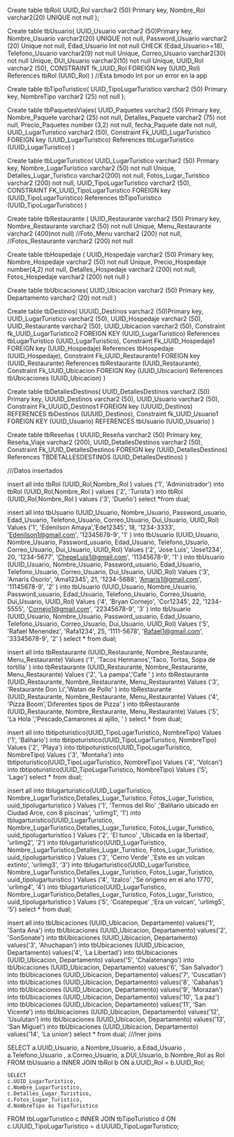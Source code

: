 Create table tbRol(
UUID_Rol varchar2 (50) Primary key,
Nombre_Rol varchar2(20) UNIQUE not null
);


Create table tbUsuario(
UUID_Usuario varchar2 (50)Primary key,
Nombre_Usuario varchar2(20) UNIQUE not null,
Password_Usuario varchar2 (20) Unique not null,
Edad_Usuario Int not null CHECK (Edad_Usuario>=18), 
Telefono_Usuario varchar2(9) not null Unique,
Correo_Usuario varchar2(30) not null Unique,
DUI_Usuario varchar2(10) not null Unique, 
UUID_Rol varchar2 (50),
CONSTRAINT fk_UUID_Rol
FOREIGN key (UUID_Rol)
References tbRol (UUID_Rol)
)
//Esta bmodo Int por un error en la app 

Create table tbTipoTuristico(
UUID_TipoLugarTuristico varchar2 (50) Primary key,
NombreTipo varchar2 (25) not null
);

Create table tbPaquetesViajes(
UUID_Paquetes varchar2 (50) Primary key,
Nombre_Paquete varchar2 (25) not null,
Detalles_Paquete varchar2 (75) not null,
Precio_Paquetes number (3,2) not null, 
fecha_Paquete date not null,
UUID_LugarTuristico varchar2 (50),
Constraint Fk_UUID_LugarTuristico
FOREIGN key (UUID_LugarTuristico)
References tbLugarTuristico (UUID_LugarTuristico)
)

Create table tbLugarTuristico(
UUID_LugarTuristico varchar2 (50) Primary key,
Nombre_LugarTuristico varchar2 (50) not null Unique,
Detalles_Lugar_Turistico varchar2(200) not null,
Fotos_Lugar_Turistico varchar2 (200) not null,
UUID_TipoLugarTuristico varchar2 (50),
CONSTRAINT FK_UUID_TipoLugarTuristico
FOREIGN key (UUID_TipoLugarTuristico)
References tbTipoTuristico (UUID_TipoLugarTuristico)
)

Create table tbRestaurante (
UUID_Restaurante varchar2 (50) Primary key,
Nombre_Restaurante varchar2 (50) not null Unique,
Menu_Restaurante varchar2 (400)not null)
//Foto_Menu varchar2 (200) not null,
//Fotos_Restaurante varchar2 (200) not null


Create table tbHospedaje (
UUID_Hospedaje varchar2 (50) Primary key,
Nombre_Hospedaje varchar2 (50) not null Unique,
Precio_Hospedaje number(4,2) not null,
Detalles_Hospedaje varchar2 (200) not null,
Fotos_Hospedaje varchar2 (200) not null
)

Create table tbUbicaciones(
UUID_Ubicacion varchar2 (50) Primary key,
Departamento varchar2 (20) not null 
)

Create table tbDestinos(
UUUID_Destinos varchar2 (50)Primary key,
UUID_LugarTuristico varchar2 (50),
UUID_Hospedaje varchar2 (50),
UUID_Restaurante varchar2 (50),
UUID_Ubicacion varchar2 (50),
Constraint fk_UUID_LugarTuristico2
FOREIGN KEY (UUID_LugarTuristico)
References tbLugarTuristico (UUID_LugarTuristico),
Constraint Fk_UUID_Hospedaje1
FOREIGN key  (UUID_Hospedaje)
References tbHospedaje (UUID_Hospedaje),
Constraint Fk_UUID_Restaurante1
FOREIGN key (UUID_Restaurante)
References tbRestaurante (UUID_Restaurante),
Constraint Fk_UUID_Ubicacion 
FOREIGN Key (UUID_Ubicacion)
References tbUbicaciones (UUID_Ubicacion)
)

Create table tbDetallesDestinos(
UUID_DetallesDestinos varchar2 (50) Primary key, 
UUUID_Destinos varchar2 (50),
UUID_Usuario varchar2 (50),
Constraint Fk_UUUID_Destinos1
FOREIGN key (UUUID_Destinos)
REFERENCES tbDestinos (UUUID_Destinos),
Constraint  fk_UUID_Usuario1
FOREIGN KEY (UUID_Usuario)
REFERENCES tbUsuario (UUID_Usuario)
)

Create table tbReseñas (
UUUID_Reseña varchar2 (50) Primary key,
Reseña_Viaje varchar2 (200),
UUID_DetallesDestinos varchar2 (50),
Constraint Fk_UUID_DetallesDestinos
FOREIGN key (UUID_DetallesDestinos)
References TBDETALLESDESTINOS (UUID_DetallesDestinos)
)


///Datos insertados 

insert all 
into tbRol (UUID_Rol,Nombre_Rol ) values ('1', 'Administrador')
into tbRol (UUID_Rol,Nombre_Rol ) values ('2', 'Turista')
into tbRol (UUID_Rol,Nombre_Rol ) values ('3', 'Dueño')
select *from dual;

insert all
 into tbUsuario (UUID_Usuario, Nombre_Usuario, Password_usuario, Edad_Usuario, Telefono_Usuario, Correo_Usuario, Dui_Usuario, UUID_Rol)
Values ('1', 'Edenilson Amaya','Ede12345', 18, '1234-3333', 'Edenilson1@gmail.com', '12345678-9', '1' )
into tbUsuario (UUID_Usuario, Nombre_Usuario, Password_usuario, Edad_Usuario, Telefono_Usuario, Correo_Usuario, Dui_Usuario, UUID_Rol)
Values ('2', 'Jose Luis', 'Jose1234', 20, '1234-5677', 'ChepeLuis1@gmail.com', '11345678-9', '1' )
into tbUsuario (UUID_Usuario, Nombre_Usuario, Password_usuario, Edad_Usuario, Telefono_Usuario, Correo_Usuario, Dui_Usuario, UUID_Rol)
Values ('3', 'Amaris Osorio', 'Ama12345', 21, '1234-5688', 'Amaris1@gmail.com', '11145678-9', '2' )
into tbUsuario (UUID_Usuario, Nombre_Usuario, Password_usuario, Edad_Usuario, Telefono_Usuario, Correo_Usuario, Dui_Usuario, UUID_Rol)
Values ('4', 'Bryan Cornejo', 'Cor12345', 22, '1234-5555', 'Cornejo1@gmail.com', '22345678-9', '3' )
into tbUsuario (UUID_Usuario, Nombre_Usuario, Password_usuario, Edad_Usuario, Telefono_Usuario, Correo_Usuario, Dui_Usuario, UUID_Rol)
Values ('5', 'Rafael Menendez', 'Rafa1234', 25, '1111-5678', 'Rafael1@gmail.com', '33345678-9', '2' )
select * from dual;

insert all
 into tbRestaurante (UUID_Restaurante, Nombre_Restaurante, Menu_Restaurante)
Values ('1', 'Tacos Hermanos','Taco, Tortas, Sopa de tortilla' )
 into tbRestaurante (UUID_Restaurante, Nombre_Restaurante, Menu_Restaurante)
Values ('2', 'La pampa','Cafe ' )
 into tbRestaurante (UUID_Restaurante, Nombre_Restaurante, Menu_Restaurante)
Values ('3', 'Restaurante Don Li','Watan de Pollo' )
 into tbRestaurante (UUID_Restaurante, Nombre_Restaurante, Menu_Restaurante)
Values ('4', 'Pizza Boom','Diferentes tipos de Pizza' )
 into tbRestaurante (UUID_Restaurante, Nombre_Restaurante, Menu_Restaurante)
Values ('5', 'La Hola ','Pescado,Camarones al ajillo, ' )
select * from dual;

insert all 
into tbtipoturistico(UUID_TipoLugarTuristico, NombreTipo) Values ('1', 'Balñario')
into tbtipoturistico(UUID_TipoLugarTuristico, NombreTipo) Values ('2', 'Playa')
into tbtipoturistico(UUID_TipoLugarTuristico, NombreTipo) Values ('3', 'Montaña')
into tbtipoturistico(UUID_TipoLugarTuristico, NombreTipo) Values ('4', 'Volcan')
into tbtipoturistico(UUID_TipoLugarTuristico, NombreTipo) Values ('5', 'Lago')
select * from dual;

insert all
into tblugarturistico(UUID_LugarTuristico, Nombre_LugarTuristico,Detalles_Lugar_Turistico, Fotos_Lugar_Turistico, uuid_tipolugarturistico )
Values ('1', 'Termos del Rio' ,'Balñario ubicado en Ciudad Arce, con 8 piscinas', 'urlimg1', '1')
into tblugarturistico(UUID_LugarTuristico, Nombre_LugarTuristico,Detalles_Lugar_Turistico, Fotos_Lugar_Turistico, uuid_tipolugarturistico )
Values ('2', 'El tunco' ,'Ubicada en la libertad', 'urlimg2', '2')
into tblugarturistico(UUID_LugarTuristico, Nombre_LugarTuristico,Detalles_Lugar_Turistico, Fotos_Lugar_Turistico, uuid_tipolugarturistico )
Values ('3', 'Cerro Verde' ,'Este es un volcan extinto', 'urlimg3', '3')
into tblugarturistico(UUID_LugarTuristico, Nombre_LugarTuristico,Detalles_Lugar_Turistico, Fotos_Lugar_Turistico, uuid_tipolugarturistico )
Values ('4', 'Izalco' ,'Se origeno en el año 1770', 'urlimg4', '4')
into tblugarturistico(UUID_LugarTuristico, Nombre_LugarTuristico,Detalles_Lugar_Turistico, Fotos_Lugar_Turistico, uuid_tipolugarturistico )
Values ('5', 'Coatepeque' ,'Era un volcan', 'urlimg5', '5')
select * from dual;

insert all
into tbUbicaciones (UUID_Ubicacion, Departamento) values('1', 'Santa Ana')
into tbUbicaciones (UUID_Ubicacion, Departamento) values('2', 'SonSonate')
into tbUbicaciones (UUID_Ubicacion, Departamento) values('3', 'Ahuchapan')
into tbUbicaciones (UUID_Ubicacion, Departamento) values('4', 'La Libertad')
into tbUbicaciones (UUID_Ubicacion, Departamento) values('5', 'Chalatenango')
into tbUbicaciones (UUID_Ubicacion, Departamento) values('6', 'San Salvador')
into tbUbicaciones (UUID_Ubicacion, Departamento) values('7', 'Cuscatlan')
into tbUbicaciones (UUID_Ubicacion, Departamento) values('8', 'Cabañas')
into tbUbicaciones (UUID_Ubicacion, Departamento) values('9', 'Morazan')
into tbUbicaciones (UUID_Ubicacion, Departamento) values('10', 'La paz')
into tbUbicaciones (UUID_Ubicacion, Departamento) values('11', 'San Vicente')
into tbUbicaciones (UUID_Ubicacion, Departamento) values('12', 'Usulutan')
into tbUbicaciones (UUID_Ubicacion, Departamento) values('13', 'San Miguel')
into tbUbicaciones (UUID_Ubicacion, Departamento) values('14', 'La union')
select * from dual;
///Iner joins
 
SELECT 
    a.UUID_Usuario,
    a.Nombre_Usuario,
    a.Edad_Usuario ,
    a.Telefono_Usuario ,
    a.Correo_Usuario,
    a.DUI_Usuario,
    b.Nombre_Rol as Rol
FROM 
    tbUsuario a
INNER JOIN 
    tbRol b  ON a.UUID_Rol = b.UUID_Rol;
    
    
    
    SELECT 
    c.UUID_LugarTuristico,
    c.Nombre_LugarTuristico,
    c.Detalles_Lugar_Turistico,
    c.Fotos_Lugar_Turistico,
    d.NombreTipo as TipoTuristico
FROM 
    tbLugarTuristico c
INNER JOIN 
    tbTipoTuristico d  ON c.UUUID_TipoLugarTuristico = d.UUUID_TipoLugarTuristico;
    





    

    


